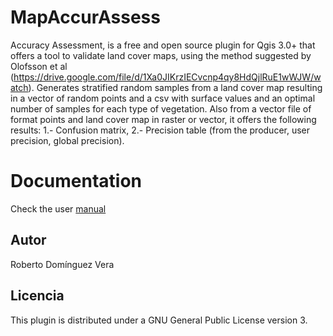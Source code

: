 # MapAccurAssess

Accuracy Assessment, is a free and open source plugin for Qgis 3.0+ that offers a tool to validate land cover maps, using the method suggested by Olofsson et al (https://drive.google.com/file/d/1Xa0JIKrzIECvcnp4qy8HdQjlRuE1wWJW/watch). Generates stratified random samples from a land cover map resulting in a vector of random points and a csv with surface values ​​and an optimal number of samples for each type of vegetation. Also from a vector file of format points and land cover map in raster or vector, it offers the following results: 1.- Confusion matrix, 2.- Precision table (from the producer, user precision, global precision).

# Documentation

Check the user [manual](https://drive.google.com/file/d/16XUJm1dJv7Yt9zhI7RBOhTJ23N8HcKyL/view?usp=sharing)

## Autor
Roberto Domínguez Vera

## Licencia
This plugin is distributed under a GNU General Public License version 3.

